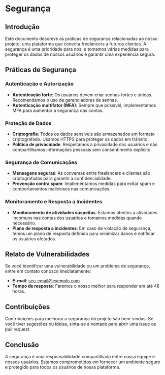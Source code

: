 # Segurança

## Introdução

Este documento descreve as práticas de segurança relacionadas ao nosso projeto, uma plataforma que conecta freelancers a futuros clientes. A segurança é uma prioridade para nós, e tomamos várias medidas para proteger os dados de nossos usuários e garantir uma experiência segura.

## Práticas de Segurança

### Autenticação e Autorização

- **Autenticação forte**: Os usuários devem criar senhas fortes e únicas. Recomendamos o uso de gerenciadores de senhas.
- **Autenticação multifator (MFA)**: Sempre que possível, implementamos MFA para aumentar a segurança das contas.

### Proteção de Dados

- **Criptografia**: Todos os dados sensíveis são armazenados em formato criptografado. Usamos HTTPS para proteger os dados em trânsito.
- **Política de privacidade**: Respeitamos a privacidade dos usuários e não compartilhamos informações pessoais sem consentimento explícito.

### Segurança de Comunicações

- **Mensagens seguras**: As conversas entre freelancers e clientes são criptografadas para garantir a confidencialidade.
- **Prevenção contra spam**: Implementamos medidas para evitar spam e comportamentos maliciosos nas comunicações.

### Monitoramento e Resposta a Incidentes

- **Monitoramento de atividades suspeitas**: Estamos atentos a atividades incomuns nas contas dos usuários e tomamos medidas quando necessário.
- **Plano de resposta a incidentes**: Em caso de violação de segurança, temos um plano de resposta definido para minimizar danos e notificar os usuários afetados.

## Relato de Vulnerabilidades

Se você identificar uma vulnerabilidade ou um problema de segurança, entre em contato conosco imediatamente:

- **E-mail**: [seu-email@exemplo.com](mailto:seu-email@exemplo.com)
- **Tempo de resposta**: Faremos o nosso melhor para responder em até 48 horas.

## Contribuições

Contribuições para melhorar a segurança do projeto são bem-vindas. Se você tiver sugestões ou ideias, sinta-se à vontade para abrir uma issue ou pull request.

## Conclusão

A segurança é uma responsabilidade compartilhada entre nossa equipe e nossos usuários. Estamos comprometidos em fornecer um ambiente seguro e protegido para todos os usuários de nossa plataforma.
